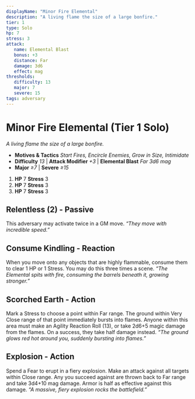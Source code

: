 ```yaml
---
displayName: "Minor Fire Elemental"
description: "A living flame the size of a large bonfire."
tier: 1
type: Solo
hp: 7
stress: 3
attack:
   name: Elemental Blast
   bonus: +3
   distance: Far
   damage: 3d6
   effect: mag
thresholds:
   difficulty: 13
   major: 7
   severe: 15
tags: adversary
---
```

# Minor Fire Elemental (Tier 1 Solo)
_A living flame the size of a large bonfire._

- **Motives & Tactics** _Start Fires, Encircle Enemies, Grow in Size, Intimidate_
- **Difficulty** _13_ | **Attack Modifier** _+3_ | **Elemental Blast** _Far 3d6 mag_
- **Major** _≥7_ | **Severe** _≥15_

1. **HP** 7
   **Stress** 3
2. **HP** 7
   **Stress** 3
3. **HP** 7
   **Stress** 3

## Relentless (2) - Passive
This adversary may activate twice in a GM move. _“They move with incredible speed.”_

## Consume Kindling - Reaction
When you move onto any objects that are highly flammable, consume them to clear 1 HP or 1 Stress. You may do this three times a scene. _“The Elemental spits with fire, consuming the barrels beneath it, growing stronger.”_

## Scorched Earth - Action
Mark a Stress to choose a point within Far range. The ground within Very Close range of that point immediately bursts into flames. Anyone within this area must make an Agility Reaction Roll (13), or take 2d6+5 magic damage from the flames. On a success, they take half damage instead. _“The ground glows red hot around you, suddenly bursting into flames.”_

## Explosion - Action
Spend a Fear to erupt in a fiery explosion. Make an attack against all targets within Close range. Any you succeed against are thrown back to Far range and take 3d4+10 mag damage. Armor is half as effective against this damage. _“A massive, fiery explosion rocks the battlefield.”_
